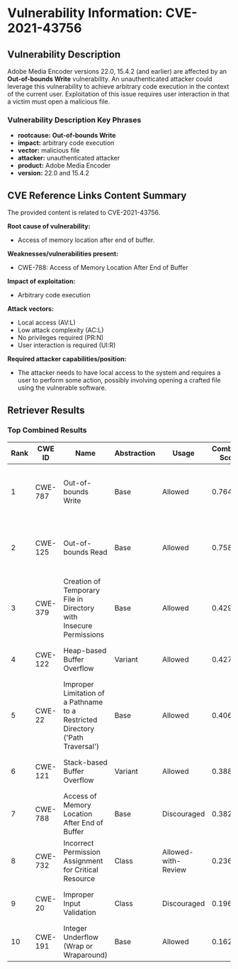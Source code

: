 # Vulnerability Information: CVE-2021-43756

## Vulnerability Description
Adobe Media Encoder versions 22.0, 15.4.2 (and earlier) are affected by an **Out-of-bounds Write** vulnerability. An unauthenticated attacker could leverage this vulnerability to achieve arbitrary code execution in the context of the current user. Exploitation of this issue requires user interaction in that a victim must open a malicious file.

### Vulnerability Description Key Phrases
- **rootcause:** **Out-of-bounds Write**
- **impact:** arbitrary code execution
- **vector:** malicious file
- **attacker:** unauthenticated attacker
- **product:** Adobe Media Encoder
- **version:** 22.0 and 15.4.2

## CVE Reference Links Content Summary
The provided content is related to CVE-2021-43756.

**Root cause of vulnerability:**
- Access of memory location after end of buffer.

**Weaknesses/vulnerabilities present:**
- CWE-788: Access of Memory Location After End of Buffer

**Impact of exploitation:**
- Arbitrary code execution

**Attack vectors:**
- Local access (AV:L)
- Low attack complexity (AC:L)
- No privileges required (PR:N)
- User interaction is required (UI:R)

**Required attacker capabilities/position:**
- The attacker needs to have local access to the system and requires a user to perform some action, possibly involving opening a crafted file using the vulnerable software.

## Retriever Results

### Top Combined Results

| Rank | CWE ID | Name | Abstraction | Usage | Combined Score | Retrievers | Individual Scores |
|------|--------|------|-------------|-------|---------------|------------|-------------------|
| 1 | CWE-787 | Out-of-bounds Write | Base | Allowed | 0.7647 | dense, sparse, graph | dense: 0.526, sparse: 0.386, graph: 0.785 |
| 2 | CWE-125 | Out-of-bounds Read | Base | Allowed | 0.7589 | dense, sparse, graph | dense: 0.530, sparse: 0.293, graph: 0.913 |
| 3 | CWE-379 | Creation of Temporary File in Directory with Insecure Permissions | Base | Allowed | 0.4294 | dense, sparse | dense: 0.524, sparse: 0.292 |
| 4 | CWE-122 | Heap-based Buffer Overflow | Variant | Allowed | 0.4278 | sparse, graph | sparse: 0.328, graph: 0.772 |
| 5 | CWE-22 | Improper Limitation of a Pathname to a Restricted Directory ('Path Traversal') | Base | Allowed | 0.4062 | dense, sparse | dense: 0.505, sparse: 0.269 |
| 6 | CWE-121 | Stack-based Buffer Overflow | Variant | Allowed | 0.3884 | dense, sparse | dense: 0.503, sparse: 0.295 |
| 7 | CWE-788 | Access of Memory Location After End of Buffer | Base | Discouraged | 0.3829 | dense, sparse | dense: 0.583, sparse: 0.410 |
| 8 | CWE-732 | Incorrect Permission Assignment for Critical Resource | Class | Allowed-with-Review | 0.2360 | dense, sparse | dense: 0.506, sparse: 0.259 |
| 9 | CWE-20 | Improper Input Validation | Class | Discouraged | 0.1961 | dense, sparse | dense: 0.516, sparse: 0.315 |
| 10 | CWE-191 | Integer Underflow (Wrap or Wraparound) | Base | Allowed | 0.1622 | sparse | sparse: 0.284 |

